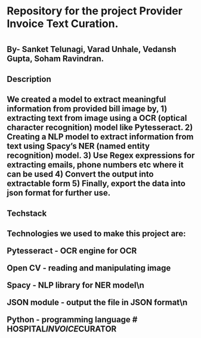 <h1>Repository for the project Provider Invoice Text Curation.<h1>
<h2>By- Sanket Telunagi, Varad Unhale, Vedansh Gupta, Soham Ravindran.<h2>

<h2> Description <h2> 
We created a model to extract meaningful information from provided bill image by,
1) extracting text from image using a OCR (optical character recognition) model like Pytesseract.
2) Creating a NLP model to extract information from text using Spacy’s NER (named entity recognition) model.
3) Use Regex expressions for extracting emails, phone numbers etc where it can be used
4) Convert the output into extractable form
5) Finally, export the data into json format for further use.

<h2>Techstack<h2>
Technologies we used to make this project are:

Pytesseract - OCR engine for OCR

Open CV - reading and manipulating image

Spacy - NLP library for NER model\n

JSON module - output the file in JSON format\n

Python - programming language
#   H O S P I T A L _ I N V O I C E _ C U R A T O R  
 